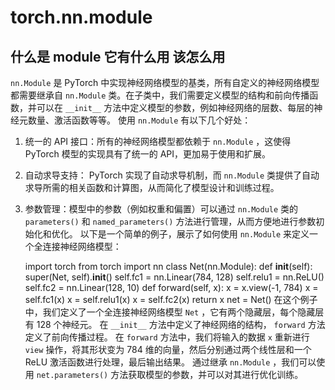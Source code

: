 # torch.nn.module

## 什么是 module 它有什么用 该怎么用

`nn.Module`  是 PyTorch 中实现神经网络模型的基类，所有自定义的神经网络模型都需要继承自  `nn.Module`  类。在子类中，我们需要定义模型的结构和前向传播函数，并可以在  `__init__`  方法中定义模型的参数，例如神经网络的层数、每层的神经元数量、激活函数等等。
 使用  `nn.Module`  有以下几个好处：
 1. 统一的 API 接口：所有的神经网络模型都依赖于  `nn.Module` ，这使得 PyTorch 模型的实现具有了统一的 API，更加易于使用和扩展。
 2. 自动求导支持： PyTorch 实现了自动求导机制，而  `nn.Module`  类提供了自动求导所需的相关函数和计算图，从而简化了模型设计和训练过程。
 3. 参数管理：模型中的参数（例如权重和偏置）可以通过  `nn.Module`  类的  `parameters()`  和  `named_parameters()`  方法进行管理，从而方便地进行参数初始化和优化。
 以下是一个简单的例子，展示了如何使用  `nn.Module`  来定义一个全连接神经网络模型：


    import torch
    from torch import nn
     class Net(nn.Module):
        def __init__(self):
            super(Net, self).__init__()
            self.fc1 = nn.Linear(784, 128)
            self.relu1 = nn.ReLU()
            self.fc2 = nn.Linear(128, 10)
        def forward(self, x):
            x = x.view(-1, 784)
            x = self.fc1(x)
            x = self.relu1(x)
            x = self.fc2(x)
            return x
     net = Net()
在这个例子中，我们定义了一个全连接神经网络模型  `Net` ，它有两个隐藏层，每个隐藏层有 128 个神经元。
在  `__init__`  方法中定义了神经网络的结构， `forward`  方法定义了前向传播过程。
在  `forward`  方法中，我们将输入的数据  `x`  重新进行  `view`  操作，将其形状变为 784 维的向量，然后分别通过两个线性层和一个 ReLU 激活函数进行处理，最后输出结果。
通过继承  `nn.Module` ，我们可以使用  `net.parameters()`  方法获取模型的参数，并可以对其进行优化训练。


